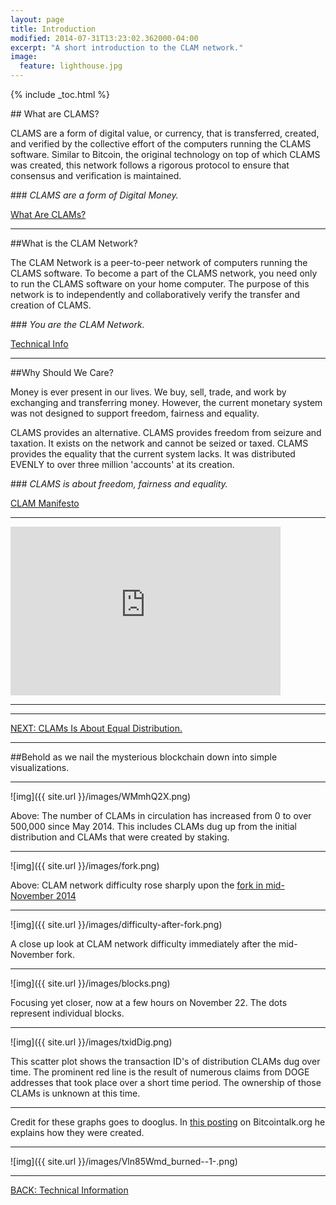```yaml
---
layout: page
title: Introduction
modified: 2014-07-31T13:23:02.362000-04:00
excerpt: "A short introduction to the CLAM network."
image:
  feature: lighthouse.jpg
---
```


{% include _toc.html %}

##<i class="fa fa-bank fa-5x"></i> What are CLAMS?

CLAMS are a form of digital value, or currency, that is transferred, created, and verified by the collective effort of the computers running the CLAMS software.  Similar to Bitcoin, the original technology on top of which CLAMS was created, this network follows a rigorous protocol to ensure that consensus and verification is maintained.



###*<i class="fa fa-check-square fa-2x"></i> CLAMS are a form of Digital Money.*

<a markdown="0" href="{{ site.url }}/what-are-clams" class="btn">What Are CLAMs?</a>

***

##What is the CLAM Network?

The CLAM Network is a peer-to-peer network of computers running the CLAMS software.  To become a part of the CLAMS network, you need only to run the CLAMS software on your home computer.  The purpose of this network is to independently and collaboratively verify the transfer and creation of CLAMS.



###*<i class="fa fa-check-square fa-2x"></i> You are the CLAM Network.*

<a markdown="0" href="{{ site.url }}/technical-information" class="btn">Technical Info</a>

***

##Why Should We Care?

Money is ever present in our lives. We buy, sell, trade, and work by exchanging and transferring money. However, the current monetary system was not designed to support freedom, fairness and equality.

CLAMS provides an alternative. CLAMS provides freedom from seizure and taxation. It exists on the network and cannot be seized or taxed.  CLAMS provides the equality that the current system lacks. It was distributed EVENLY to over three million 'accounts' at its creation.



###*<i class="fa fa-check-square fa-2x"></i> CLAMS is about freedom, fairness and equality.*

<a markdown="0" href="{{ site.url }}/manifesto" class="btn">CLAM Manifesto</a>

***

<iframe class="youtube-player" type="text/html" width="432" height="270" style="max-width:100%;" src="http://www.youtube.com/embed/udA4CZPLy98?wmode=opaque" frameborder="0" allowfullscreen="true"></iframe>

***

---

<a markdown="0" href="{{ site.url }}/distribution" class="btn">NEXT: CLAMs Is About Equal Distribution.</a>







---

##<i class="fa fa-bar-chart-o fa-5x"></i>Behold as we nail the mysterious blockchain down into simple visualizations.

---

![img]({{ site.url }}/images/WMmhQ2X.png)


Above: The number of CLAMs in circulation has increased from 0 to over 500,000 since May 2014. This includes CLAMs dug up from the initial distribution and CLAMs that were created by staking.

---

![img]({{ site.url }}/images/fork.png)

Above: CLAM network difficulty rose sharply upon the [fork in mid-November 2014](https://bitcointalk.org/index.php?topic=623147.msg9494877#msg9494877)

---

![img]({{ site.url }}/images/difficulty-after-fork.png)

A close up look at CLAM network difficulty immediately after the mid-November fork.

---

![img]({{ site.url }}/images/blocks.png)

Focusing yet closer, now at a few hours on November 22. The dots represent individual blocks.

---

![img]({{ site.url }}/images/txidDig.png)

This scatter plot shows the transaction ID's of distribution CLAMs dug over time. The prominent red line is the result of numerous claims from DOGE addresses that took place over a short time period. The ownership of those CLAMs is unknown at this time.

---

Credit for these graphs goes to dooglus. In [this posting](https://bitcointalk.org/index.php?topic=623147.msg9512382#msg9512382) on Bitcointalk.org he explains how they were created.

---

![img]({{ site.url }}/images/Vln85Wmd_burned--1-.png)

---

<a markdown="0" href="{{ site.url }}/technical-information" class="btn">BACK: Technical Information</a>
